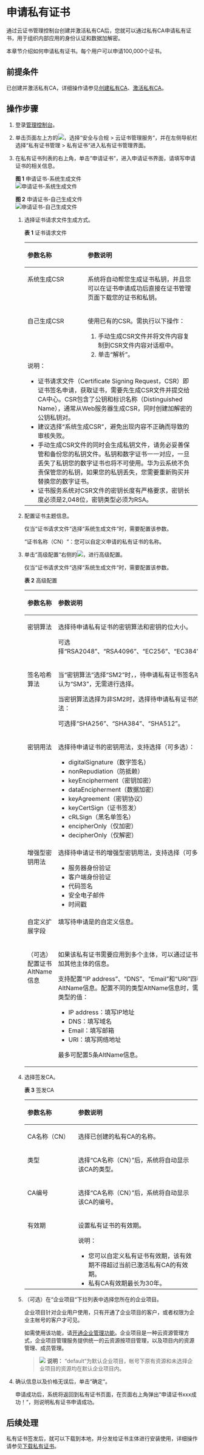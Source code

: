 # 申请私有证书<a name="ccm_01_0025"></a>

通过云证书管理控制台创建并激活私有CA后，您就可以通过私有CA申请私有证书，用于组织内部应用的身份认证和数据加解密。

本章节介绍如何申请私有证书。每个用户可以申请100,000个证书。

## 前提条件<a name="zh-cn_topic_0000001124519735_section8546212152914"></a>

已创建并激活私有CA，详细操作请参见[创建私有CA](创建私有CA.md)、[激活私有CA](激活私有CA.md)。

## 操作步骤<a name="zh-cn_topic_0000001124519735_section13689181514127"></a>

1.  登录[管理控制台](https://console.huaweicloud.com/)。
2.  单击页面左上方的![](figures/服务列表-0.png)，选择“安全与合规  \>  云证书管理服务“，并在左侧导航栏选择“私有证书管理  \>  私有证书“进入私有证书管理界面。
3.  在私有证书列表的右上角，单击“申请证书“，进入申请证书界面，请填写申请证书的相关信息。

    **图 1**  申请证书-系统生成文件<a name="zh-cn_topic_0000001124519735_fig16495101416341"></a>  
    ![](figures/申请证书-系统生成文件.png "申请证书-系统生成文件")

    **图 2**  申请证书-自己生成文件<a name="zh-cn_topic_0000001124519735_fig857405574315"></a>  
    ![](figures/申请证书-自己生成文件.png "申请证书-自己生成文件")

    1.  选择证书请求文件生成方式。

        **表 1**  证书请求文件

        <a name="table71549912327"></a>
        <table><thead align="left"><tr id="row1815529113213"><th class="cellrowborder" valign="top" width="34.75%" id="mcps1.2.3.1.1"><p id="p1155199103218"><a name="p1155199103218"></a><a name="p1155199103218"></a>参数名称</p>
        </th>
        <th class="cellrowborder" valign="top" width="65.25%" id="mcps1.2.3.1.2"><p id="p51553913210"><a name="p51553913210"></a><a name="p51553913210"></a>参数说明</p>
        </th>
        </tr>
        </thead>
        <tbody><tr id="row4155691328"><td class="cellrowborder" valign="top" width="34.75%" headers="mcps1.2.3.1.1 "><p id="p1915515923215"><a name="p1915515923215"></a><a name="p1915515923215"></a>系统生成CSR</p>
        </td>
        <td class="cellrowborder" valign="top" width="65.25%" headers="mcps1.2.3.1.2 "><p id="p161554917326"><a name="p161554917326"></a><a name="p161554917326"></a>系统将自动帮您生成证书私钥，并且您可以在证书申请成功后直接在证书管理页面下载您的证书和私钥。</p>
        </td>
        </tr>
        <tr id="row41552943213"><td class="cellrowborder" valign="top" width="34.75%" headers="mcps1.2.3.1.1 "><p id="p111556916326"><a name="p111556916326"></a><a name="p111556916326"></a>自己生成CSR</p>
        </td>
        <td class="cellrowborder" valign="top" width="65.25%" headers="mcps1.2.3.1.2 "><p id="p19757112610333"><a name="p19757112610333"></a><a name="p19757112610333"></a>使用已有的CSR。需执行以下操作：</p>
        <a name="ol9778122663313"></a><a name="ol9778122663313"></a><ol id="ol9778122663313"><li>手动生成CSR文件并将文件内容复制到CSR文件内容对话框中。</li><li>单击<span class="uicontrol" id="uicontrol1677892618335"><a name="uicontrol1677892618335"></a><a name="uicontrol1677892618335"></a>“解析”</span>。</li></ol>
        </td>
        </tr>
        <tr id="row11155159113215"><td class="cellrowborder" colspan="2" valign="top" headers="mcps1.2.3.1.1 mcps1.2.3.1.2 "><div class="note" id="note1567175583213"><a name="note1567175583213"></a><a name="note1567175583213"></a><span class="notetitle"> 说明： </span><div class="notebody"><a name="ul1267655183210"></a><a name="ul1267655183210"></a><ul id="ul1267655183210"><li>证书请求文件（Certificate Signing Request，CSR）即证书签名申请，获取证书，需要先生成CSR文件并提交给CA中心。CSR包含了公钥和标识名称（Distinguished Name），通常从Web服务器生成CSR，同时创建加解密的公钥私钥对。</li><li>建议选择<span class="parmvalue" id="parmvalue3670555323"><a name="parmvalue3670555323"></a><a name="parmvalue3670555323"></a>“系统生成CSR”</span>，避免出现内容不正确而导致的审核失败。</li><li>手动生成CSR文件的同时会生成私钥文件，请务必妥善保管和备份您的私钥文件。私钥和数字证书一一对应，一旦丢失了私钥您的数字证书也将不可使用。华为云系统不负责保管您的私钥，如果您的私钥丢失，您需要重新购买并替换您的数字证书。</li><li>证书服务系统对CSR文件的密钥长度有严格要求，密钥长度必须是2,048位，密钥类型必须为RSA。</li></ul>
        </div></div>
        </td>
        </tr>
        </tbody>
        </table>

    2.  配置证书主题信息。

        仅当“证书请求文件“选择“系统生成文件“时，需要配置该参数。

        “证书名称（CN）“：您可以自定义申请的私有证书的名称。

    3.  单击“高级配置“右侧的![](figures/icon-more.png)，进行高级配置。

        仅当“证书请求文件“选择“系统生成文件“时，需要配置该参数。

        **表 2**  高级配置

        <a name="table148071237113419"></a>
        <table><thead align="left"><tr id="row15808103713410"><th class="cellrowborder" valign="top" width="31.033103310331033%" id="mcps1.2.4.1.1"><p id="p1980893712345"><a name="p1980893712345"></a><a name="p1980893712345"></a>参数名称</p>
        </th>
        <th class="cellrowborder" valign="top" width="47.45474547454745%" id="mcps1.2.4.1.2"><p id="p12808123713347"><a name="p12808123713347"></a><a name="p12808123713347"></a>参数说明</p>
        </th>
        <th class="cellrowborder" valign="top" width="21.512151215121513%" id="mcps1.2.4.1.3"><p id="p10808537183410"><a name="p10808537183410"></a><a name="p10808537183410"></a>示例</p>
        </th>
        </tr>
        </thead>
        <tbody><tr id="row980815371347"><td class="cellrowborder" valign="top" width="31.033103310331033%" headers="mcps1.2.4.1.1 "><p id="p68081737103415"><a name="p68081737103415"></a><a name="p68081737103415"></a>密钥算法</p>
        </td>
        <td class="cellrowborder" valign="top" width="47.45474547454745%" headers="mcps1.2.4.1.2 "><p id="p1116792011367"><a name="p1116792011367"></a><a name="p1116792011367"></a>选择待申请私有证书的密钥算法和密钥的位大小。</p>
        <p id="p380893720341"><a name="p380893720341"></a><a name="p380893720341"></a>可选择<span class="parmvalue" id="parmvalue132911052173512"><a name="parmvalue132911052173512"></a><a name="parmvalue132911052173512"></a>“RSA2048”</span>、<span class="parmvalue" id="parmvalue8291652143516"><a name="parmvalue8291652143516"></a><a name="parmvalue8291652143516"></a>“RSA4096”</span>、<span class="parmvalue" id="parmvalue2029118527358"><a name="parmvalue2029118527358"></a><a name="parmvalue2029118527358"></a>“EC256”</span>、<span class="parmvalue" id="parmvalue192911952173519"><a name="parmvalue192911952173519"></a><a name="parmvalue192911952173519"></a>“EC384”</span>、<span class="parmvalue" id="parmvalue17943135911501"><a name="parmvalue17943135911501"></a><a name="parmvalue17943135911501"></a>“SM2”</span>。</p>
        </td>
        <td class="cellrowborder" valign="top" width="21.512151215121513%" headers="mcps1.2.4.1.3 "><p id="p18084373341"><a name="p18084373341"></a><a name="p18084373341"></a>RSA2048</p>
        </td>
        </tr>
        <tr id="row13808183713340"><td class="cellrowborder" valign="top" width="31.033103310331033%" headers="mcps1.2.4.1.1 "><p id="p1808153714342"><a name="p1808153714342"></a><a name="p1808153714342"></a>签名哈希算法</p>
        </td>
        <td class="cellrowborder" valign="top" width="47.45474547454745%" headers="mcps1.2.4.1.2 "><p id="p196571798916"><a name="p196571798916"></a><a name="p196571798916"></a>当<span class="parmname" id="parmname8657179495"><a name="parmname8657179495"></a><a name="parmname8657179495"></a>“密钥算法”</span>选择<span class="parmvalue" id="parmvalue6657393919"><a name="parmvalue6657393919"></a><a name="parmvalue6657393919"></a>“SM2”</span>时，，待申请私有证书签名哈希算法默认为<span class="parmvalue" id="parmvalue146571791298"><a name="parmvalue146571791298"></a><a name="parmvalue146571791298"></a>“SM3”</span>，无需进行选择。</p>
        <p id="zh-cn_topic_0000001124217631_p1679154712542"><a name="zh-cn_topic_0000001124217631_p1679154712542"></a><a name="zh-cn_topic_0000001124217631_p1679154712542"></a>当密钥算法选择为非SM2时，选择待申请私有证书的签名哈希算法：</p>
        <p id="p1880820373347"><a name="p1880820373347"></a><a name="p1880820373347"></a>可选择<span class="parmvalue" id="parmvalue1287330163613"><a name="parmvalue1287330163613"></a><a name="parmvalue1287330163613"></a>“SHA256”</span>、<span class="parmvalue" id="parmvalue5873160173618"><a name="parmvalue5873160173618"></a><a name="parmvalue5873160173618"></a>“SHA384”</span>、<span class="parmvalue" id="parmvalue787318018363"><a name="parmvalue787318018363"></a><a name="parmvalue787318018363"></a>“SHA512”</span>。</p>
        </td>
        <td class="cellrowborder" valign="top" width="21.512151215121513%" headers="mcps1.2.4.1.3 "><p id="p118081137113411"><a name="p118081137113411"></a><a name="p118081137113411"></a>SHA256</p>
        </td>
        </tr>
        <tr id="row1808113719347"><td class="cellrowborder" valign="top" width="31.033103310331033%" headers="mcps1.2.4.1.1 "><p id="p12808153719343"><a name="p12808153719343"></a><a name="p12808153719343"></a>密钥用法</p>
        </td>
        <td class="cellrowborder" valign="top" width="47.45474547454745%" headers="mcps1.2.4.1.2 "><p id="p168081537143410"><a name="p168081537143410"></a><a name="p168081537143410"></a>选择待申请证书的密钥用法，支持选择（可多选）：</p>
        <a name="ul2586105446"></a><a name="ul2586105446"></a><ul id="ul2586105446"><li>digitalSignature（数字签名）</li><li>nonRepudiation（防抵赖）</li><li>keyEncipherment（密钥加密）</li><li>dataEncipherment（数据加密）</li><li>keyAgreement（密钥协议）</li><li>keyCertSign（证书签发）</li><li>cRLSign（黑名单签名）</li><li>encipherOnly（仅加密）</li><li>decipherOnly（仅解密）</li></ul>
        </td>
        <td class="cellrowborder" valign="top" width="21.512151215121513%" headers="mcps1.2.4.1.3 "><p id="p15808103793419"><a name="p15808103793419"></a><a name="p15808103793419"></a>digitalSignature</p>
        </td>
        </tr>
        <tr id="row91708366544"><td class="cellrowborder" valign="top" width="31.033103310331033%" headers="mcps1.2.4.1.1 "><p id="p81711436125415"><a name="p81711436125415"></a><a name="p81711436125415"></a>增强型密钥用法</p>
        </td>
        <td class="cellrowborder" valign="top" width="47.45474547454745%" headers="mcps1.2.4.1.2 "><p id="p15171436165418"><a name="p15171436165418"></a><a name="p15171436165418"></a>选择待申请证书的增强型密钥用法，支持选择（可多选）：</p>
        <a name="ul9205171284713"></a><a name="ul9205171284713"></a><ul id="ul9205171284713"><li>服务器身份验证</li><li>客户端身份验证</li><li>代码签名</li><li>安全电子邮件</li><li>时间戳</li></ul>
        </td>
        <td class="cellrowborder" valign="top" width="21.512151215121513%" headers="mcps1.2.4.1.3 "><p id="p1917114366547"><a name="p1917114366547"></a><a name="p1917114366547"></a>服务器身份验证</p>
        </td>
        </tr>
        <tr id="row11808143733413"><td class="cellrowborder" valign="top" width="31.033103310331033%" headers="mcps1.2.4.1.1 "><p id="p1780823719344"><a name="p1780823719344"></a><a name="p1780823719344"></a>自定义扩展字段</p>
        </td>
        <td class="cellrowborder" valign="top" width="47.45474547454745%" headers="mcps1.2.4.1.2 "><p id="p18081337103414"><a name="p18081337103414"></a><a name="p18081337103414"></a>填写待申请是的自定义信息。</p>
        </td>
        <td class="cellrowborder" valign="top" width="21.512151215121513%" headers="mcps1.2.4.1.3 "><p id="p14808737203420"><a name="p14808737203420"></a><a name="p14808737203420"></a>-</p>
        </td>
        </tr>
        <tr id="row15808837103416"><td class="cellrowborder" valign="top" width="31.033103310331033%" headers="mcps1.2.4.1.1 "><p id="p08085374348"><a name="p08085374348"></a><a name="p08085374348"></a>（可选）配置证书AltName信息</p>
        </td>
        <td class="cellrowborder" valign="top" width="47.45474547454745%" headers="mcps1.2.4.1.2 "><p id="p880843773416"><a name="p880843773416"></a><a name="p880843773416"></a>如果该私有证书需要应用到多个主体，可以通过证书AltName添加其他主体的信息。</p>
        <p id="p1345142542416"><a name="p1345142542416"></a><a name="p1345142542416"></a>支持配置<span class="parmvalue" id="parmvalue64512259247"><a name="parmvalue64512259247"></a><a name="parmvalue64512259247"></a>“IP address”</span>、<span class="parmvalue" id="parmvalue74512256248"><a name="parmvalue74512256248"></a><a name="parmvalue74512256248"></a>“DNS”</span>、<span class="parmvalue" id="parmvalue16451225192411"><a name="parmvalue16451225192411"></a><a name="parmvalue16451225192411"></a>“Email”</span>和<span class="parmvalue" id="parmvalue045142582419"><a name="parmvalue045142582419"></a><a name="parmvalue045142582419"></a>“URI”</span>四种类型的AltName信息。配置不同的类型AltName信息时，需要填写对应类型的值：</p>
        <a name="ul201621979157"></a><a name="ul201621979157"></a><ul id="ul201621979157"><li>IP address：填写IP地址</li><li>DNS：填写域名</li><li>Email：填写邮箱</li><li>URI：填写网络地址</li></ul>
        <p id="p61196434372"><a name="p61196434372"></a><a name="p61196434372"></a>最多可配置5条AltName信息。</p>
        </td>
        <td class="cellrowborder" valign="top" width="21.512151215121513%" headers="mcps1.2.4.1.3 "><p id="p128081337143413"><a name="p128081337143413"></a><a name="p128081337143413"></a>-</p>
        </td>
        </tr>
        </tbody>
        </table>

    4.  选择签发CA。

        **表 3**  签发CA

        <a name="table1493853133813"></a>
        <table><thead align="left"><tr id="row1193125316384"><th class="cellrowborder" valign="top" width="29.21%" id="mcps1.2.3.1.1"><p id="p13932536387"><a name="p13932536387"></a><a name="p13932536387"></a>参数名称</p>
        </th>
        <th class="cellrowborder" valign="top" width="70.78999999999999%" id="mcps1.2.3.1.2"><p id="p79375316383"><a name="p79375316383"></a><a name="p79375316383"></a>参数说明</p>
        </th>
        </tr>
        </thead>
        <tbody><tr id="row19938539387"><td class="cellrowborder" valign="top" width="29.21%" headers="mcps1.2.3.1.1 "><p id="p169315539386"><a name="p169315539386"></a><a name="p169315539386"></a>CA名称（CN）</p>
        </td>
        <td class="cellrowborder" valign="top" width="70.78999999999999%" headers="mcps1.2.3.1.2 "><p id="p4931753183813"><a name="p4931753183813"></a><a name="p4931753183813"></a>选择已创建的私有CA的名称。</p>
        </td>
        </tr>
        <tr id="row6933537383"><td class="cellrowborder" valign="top" width="29.21%" headers="mcps1.2.3.1.1 "><p id="p1493753123816"><a name="p1493753123816"></a><a name="p1493753123816"></a>类型</p>
        </td>
        <td class="cellrowborder" valign="top" width="70.78999999999999%" headers="mcps1.2.3.1.2 "><p id="p1193125310385"><a name="p1193125310385"></a><a name="p1193125310385"></a>选择<span class="parmvalue" id="parmvalue785344303915"><a name="parmvalue785344303915"></a><a name="parmvalue785344303915"></a>“CA名称（CN）”</span>后，系统将自动显示该CA的类型。</p>
        </td>
        </tr>
        <tr id="row1593953203814"><td class="cellrowborder" valign="top" width="29.21%" headers="mcps1.2.3.1.1 "><p id="p1893175333812"><a name="p1893175333812"></a><a name="p1893175333812"></a>CA编号</p>
        </td>
        <td class="cellrowborder" valign="top" width="70.78999999999999%" headers="mcps1.2.3.1.2 "><p id="p693175363818"><a name="p693175363818"></a><a name="p693175363818"></a>选择<span class="parmvalue" id="parmvalue14988453193916"><a name="parmvalue14988453193916"></a><a name="parmvalue14988453193916"></a>“CA名称（CN）”</span>后，系统将自动显示该CA的编号。</p>
        </td>
        </tr>
        <tr id="row205231557203915"><td class="cellrowborder" valign="top" width="29.21%" headers="mcps1.2.3.1.1 "><p id="p1452318576393"><a name="p1452318576393"></a><a name="p1452318576393"></a>有效期</p>
        </td>
        <td class="cellrowborder" valign="top" width="70.78999999999999%" headers="mcps1.2.3.1.2 "><p id="p35231557123913"><a name="p35231557123913"></a><a name="p35231557123913"></a>设置私有证书的有效期。</p>
        <div class="note" id="note8815195111303"><a name="note8815195111303"></a><a name="note8815195111303"></a><span class="notetitle"> 说明： </span><div class="notebody"><a name="ul144297111367"></a><a name="ul144297111367"></a><ul id="ul144297111367"><li>您可以自定义私有证书有效期，该有效期不得超过当前已激活私有CA的有效期。</li><li>私有CA有效期最长为30年。</li></ul>
        </div></div>
        </td>
        </tr>
        </tbody>
        </table>

    5.  （可选）在“企业项目“下拉列表中选择您所在的企业项目。

        企业项目针对企业用户使用，只有开通了企业项目的客户，或者权限为企业主帐号的客户才可见。

        如需使用该功能，请[开通企业管理功能](https://support.huaweicloud.com/usermanual-em/em_am_0008.html)。企业项目是一种云资源管理方式，企业项目管理服务提供统一的云资源按项目管理，以及项目内的资源管理、成员管理。

        >![](public_sys-resources/icon-note.gif) **说明：** 
        >“default“为默认企业项目，帐号下原有资源和未选择企业项目的资源均在默认企业项目内。

4.  确认信息以及价格无误后，单击“确定“。

    申请成功后，系统将返回到私有证书页面，在页面右上角弹出“申请证书xxx成功！“，则说明私有证书申请成功。

## 后续处理<a name="section04970112419"></a>

私有证书签发后，就可以下载到本地，并分发给证书主体进行安装使用，详细操作请参见[下载私有证书](下载私有证书.md)。


